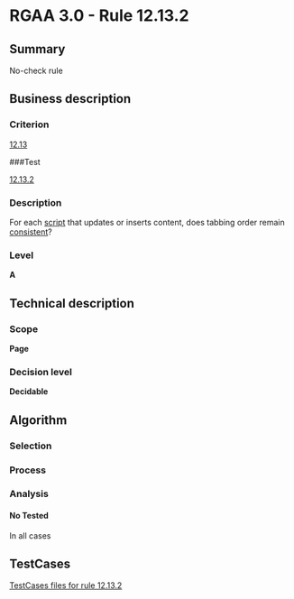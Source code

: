 # RGAA 3.0 -  Rule 12.13.2

## Summary

No-check rule

## Business description

### Criterion

[12.13](http://disic.github.io/rgaa_referentiel_en/RGAA3.0_Criteria_English_version_v1.html#crit-12-13)

###Test

[12.13.2](http://disic.github.io/rgaa_referentiel_en/RGAA3.0_Criteria_English_version_v1.html#test-12-13-2)

### Description
For each <a href="http://disic.github.io/rgaa_referentiel_en/RGAA3.0_Glossary_English_version_v1.html#mScript">script</a>
    that updates or inserts content, does tabbing order
    remain <a href="http://disic.github.io/rgaa_referentiel_en/RGAA3.0_Glossary_English_version_v1.html#mCoherentODL">consistent</a>? 


### Level

**A**

## Technical description

### Scope

**Page**

### Decision level

**Decidable**

## Algorithm

### Selection

### Process

### Analysis

#### No Tested 

In all cases



##  TestCases 

[TestCases files for rule 12.13.2](https://github.com/Asqatasun/Asqatasun/tree/master/rules/rules-rgaa3.0/src/test/resources/testcases/rgaa30/Rgaa30Rule121302/) 


